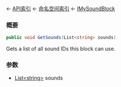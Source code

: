 ← [API索引](Api-Index) ← [命名空间索引](Namespace-Index) ← [IMySoundBlock](SpaceEngineers.Game.ModAPI.Ingame.IMySoundBlock)

### 概要

```csharp
public void GetSounds(List<string> sounds)
```

Gets a list of all sound IDs this block can use.

### 参数

* [List&lt;string&gt;](https://docs.microsoft.com/en-us/dotnet/api/System.Collections.Generic.List-1?view=netframework-4.6) sounds
